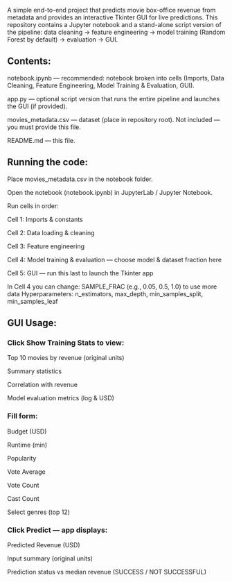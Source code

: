 A simple end-to-end project that predicts movie box-office revenue from metadata and provides an interactive Tkinter GUI for live predictions.
This repository contains a Jupyter notebook and a stand-alone script version of the pipeline: data cleaning → feature engineering → model training (Random Forest by default) → evaluation → GUI.

## Contents:

notebook.ipynb — recommended: notebook broken into cells (Imports, Data Cleaning, Feature Engineering, Model Training & Evaluation, GUI).

app.py — optional script version that runs the entire pipeline and launches the GUI (if provided).

movies_metadata.csv — dataset (place in repository root). Not included — you must provide this file.

README.md — this file.

## Running the code:

Place movies_metadata.csv in the notebook folder.

Open the notebook (notebook.ipynb) in JupyterLab / Jupyter Notebook.

Run cells in order:

Cell 1: Imports & constants

Cell 2: Data loading & cleaning

Cell 3: Feature engineering

Cell 4: Model training & evaluation — choose model & dataset fraction here

Cell 5: GUI — run this last to launch the Tkinter app

In Cell 4 you can change:
SAMPLE_FRAC (e.g., 0.05, 0.5, 1.0) to use more data
Hyperparameters: n_estimators, max_depth, min_samples_split, min_samples_leaf

## GUI Usage:

### Click Show Training Stats to view:

  Top 10 movies by revenue (original units)
    
   Summary statistics
   
   Correlation with revenue
   
   Model evaluation metrics (log & USD)

### Fill form:

   Budget (USD)
    
   Runtime (min)
    
   Popularity
    
   Vote Average
    
   Vote Count
    
   Cast Count
    
   Select genres (top 12)

### Click Predict — app displays:

   Predicted Revenue (USD)
   
   Input summary (original units)
   
   Prediction status vs median revenue (SUCCESS / NOT SUCCESSFUL)
